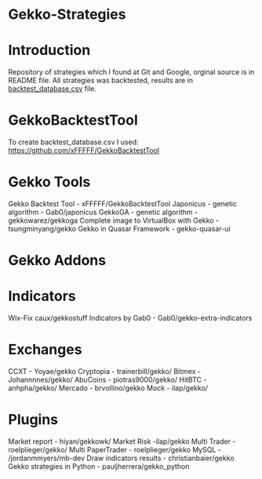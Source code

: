 # Gekko-Strategies
# Introduction
Repository of strategies which I found at Git and Google, orginal source is in README file. All strategies was backtested, results are in [backtest_database.csv](https://github.com/xFFFFF/Gekko-Strategies/blob/master/backtest_database.csv) file.

# GekkoBacktestTool
To create backtest_database.csv I used: https://github.com/xFFFFF/GekkoBacktestTool

# Gekko Tools
Gekko Backtest Tool - xFFFFF/GekkoBacktestTool
Japonicus - genetic algorithm - Gab0/japonicus
GekkoGA - genetic algorithm - gekkowarez/gekkoga
Complete image to VirtualBox with Gekko - tsungminyang/gekko
Gekko in Quasar Framework - gekko-quasar-ui

# Gekko Addons
# Indicators
Wix-Fix caux/gekkostuff
Indicators by Gab0 - Gab0/gekko-extra-indicators
# Exchanges
CCXT - Yoyae/gekko
Cryptopia - trainerbill/gekko/
Bitmex - Johannnnes/gekko/
AbuCoins - piotras9000/gekko/
HitBTC - anhpha/gekko/
Mercado - brvollino/gekko
Mock - ilap/gekko/
# Plugins
Market report - hiyan/gekkowk/
Market Risk -ilap/gekko
Multi Trader - roelplieger/gekko/
Multi PaperTrader - roelplieger/gekko
MySQL - /jordanmmyers/mb-dev
Draw indicators results - christianbaier/gekko
Gekko strategies in Python - pauljherrera/gekko_python

